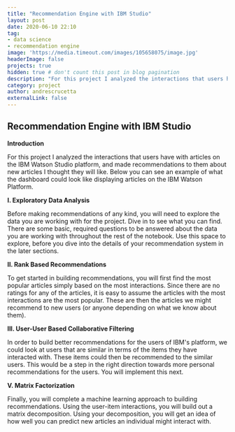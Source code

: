 ```yaml
---
title: "Recommendation Engine with IBM Studio"
layout: post
date: 2020-06-10 22:10
tag: 
- data science
- recommendation engine
image: 'https://media.timeout.com/images/105658075/image.jpg'
headerImage: false
projects: true
hidden: true # don't count this post in blog pagination
description: "For this project I analyzed the interactions that users have with articles on the IBM Watson Studio platform, and made recommendations to them about new articles I thought they will like. Below you can see an example of what the dashboard could look like displaying articles on the IBM Watson Platform."
category: project
author: andrescrucetta
externalLink: false
---
```


## Recommendation Engine with IBM Studio

**Introduction**

For this project I analyzed the interactions that users have with articles on the IBM Watson Studio platform, and made recommendations to them about new articles I thought they will like. Below you can see an example of what the dashboard could look like displaying articles on the IBM Watson Platform.

**I. Exploratory Data Analysis**

Before making recommendations of any kind, you will need to explore the data you are working with for the project. Dive in to see what you can find. There are some basic, required questions to be answered about the data you are working with throughout the rest of the notebook. Use this space to explore, before you dive into the details of your recommendation system in the later sections.

**II. Rank Based Recommendations**

To get started in building recommendations, you will first find the most popular articles simply based on the most interactions. Since there are no ratings for any of the articles, it is easy to assume the articles with the most interactions are the most popular. These are then the articles we might recommend to new users (or anyone depending on what we know about them).

**III. User-User Based Collaborative Filtering**

In order to build better recommendations for the users of IBM's platform, we could look at users that are similar in terms of the items they have interacted with. These items could then be recommended to the similar users. This would be a step in the right direction towards more personal recommendations for the users. You will implement this next.

**V. Matrix Factorization**

Finally, you will complete a machine learning approach to building recommendations. Using the user-item interactions, you will build out a matrix decomposition. Using your decomposition, you will get an idea of how well you can predict new articles an individual might interact with.
